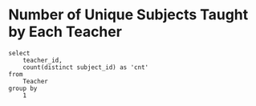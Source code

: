# Number of Unique Subjects Taught by Each Teacher
```
select
    teacher_id,
    count(distinct subject_id) as 'cnt'
from
    Teacher
group by 
    1
```